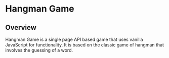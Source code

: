 # Hangman Game

## Overview

Hangman Game is a single page API based game that uses vanilla JavaScript for functionality. It is based on the classic game of hangman that involves the guessing of a word.






